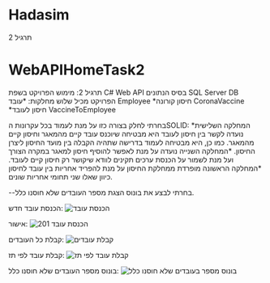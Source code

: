 # Hadasim
תרגיל 2
# WebAPIHomeTask2
תרגיל 2:
מימוש הפרויקט בשפת C# Web API 
בסיס הנתונים SQL Server DB
הפרויקט מכיל שלוש מחלקות:
*עובד Employee
*חיסון קורונה CoronaVaccine
*חיסון לעובד VaccineToEmployee

בחרתי לחלק בצורה כזו על מנת לעמוד בכל עקרונות הSOLID:
*המחלקה השלישית נועדה לקשר בין חיסון לעובד
היא מבטיחה שיוכנס עובד קיים מהמאגר וחיסון קיים מהמאגר.
כמו כן, היא מבטיחה לעמוד בדרישה שתהיה הקבלה בין מועד החיסון ליצרן החיסון.
*המחלקה השנייה נועדה על מנת לאפשר להוסיף חיסון למאגר במקרה הצורך
ועל מנת לשמור על הכנסת ערכים תקינים לוודא שיקושר רק חיסון קיים לעובד.
*המחלקה הראשונה מופרדת ממחלקת החיסון על מנת להפריד אחריות בין עובד לחיסון
כיוון שאלו שני תחומי אחריות שונים.

--בחרתי לבצע את בונוס הצגת מספר העובדים שלא חוסנו כלל.

הכנסת עובד חדש:
![הכנסת עובד](https://github.com/shilatsh1/HomeTask2/assets/91967582/d50b5cd0-8ecb-4f42-9a00-004999a7ad31)

אישור:
![הכנסת עובד 201](https://github.com/shilatsh1/HomeTask2/assets/91967582/b92d8a12-e303-4523-86e4-7747f497f912)

קבלת כל העובדים:
![קבלת עובדים](https://github.com/shilatsh1/HomeTask2/assets/91967582/487aa26f-e1c2-49fe-87a7-bf52ddf12ea9)

קבלת עובד לפי תז:
![קבלת עובד לפי תז](https://github.com/shilatsh1/HomeTask2/assets/91967582/ea34c41b-d34d-4ae2-8454-d557c858d5f1)

בונוס מספר העובדים שלא חוסנו כלל:
![בונוס מספר בעובדים שלא חוסנו כלל](https://github.com/shilatsh1/HomeTask2/assets/91967582/2dcd909b-bf19-4d16-abe6-dd1c5dd4985b)

